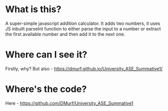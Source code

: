 # What is this?

A super-simple javascript addition calculator. It adds two numbers, it uses JS inbuilt parseInt function to either parse the input to a number or extract the first available number and then add it to the next one. 

# Where can I see it?

Firstly, why? But also - https://dmurf.github.io/University_ASE_Summative1/

# Where's the code?

Here - https://github.com/DMurf/University_ASE_Summative1
